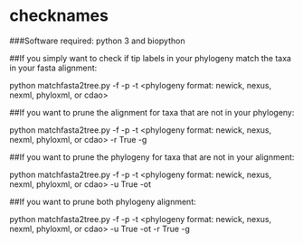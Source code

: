 # checknames
###Software required: python 3 and biopython

##If you simply want to check if tip labels in your phylogeny match the taxa in your fasta alignment:

python matchfasta2tree.py -f <yourfastaalignmet> -p <yourtreefile> -t <phylogeny format: newick, nexus, nexml, phyloxml, or cdao> 

##If you want to prune the alignment for taxa that are not in your phylogeny:

python matchfasta2tree.py -f <yourfastaalignmet> -p <yourtreefile> -t <phylogeny format: newick, nexus, nexml, phyloxml, or cdao> -r True -g <outputalignment>

##If you want to prune the phylogeny for taxa that are not in your alignment:

python matchfasta2tree.py -f <yourfastaalignmet> -p <yourtreefile> -t <phylogeny format: newick, nexus, nexml, phyloxml, or cdao> -u True -ot <outputtreefile>

##If you want to prune both phylogeny alignment:

python matchfasta2tree.py -f <yourfastaalignmet> -p <yourtreefile> -t <phylogeny format: newick, nexus, nexml, phyloxml, or cdao> -u True -ot <outputtreefilet> -r True -g <outputalignment>


